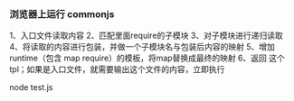### 浏览器上运行 commonjs 
1、入口文件读取内容
2、匹配里面require的子模块
3、对子模块进行递归读取
4、将读取的内容进行包装，并做一个子模块名与包装后内容的映射
5、增加 runtime（包含 map require）的模板，将map替换成最终的映射
6、返回 这个tpl；如果是入口文件，就需要输出这个文件的内容，立即执行


node test.js